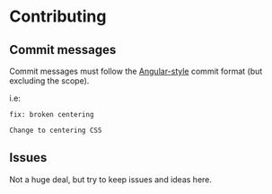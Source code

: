 # Contributing


## Commit messages

Commit messages must follow the [Angular-style](https://github.com/angular/angular.js/blob/master/CONTRIBUTING.md#-git-commit-guidelines) commit format (but excluding the scope).

i.e:

```text
fix: broken centering

Change to centering CSS
```

## Issues

Not a huge deal, but try to keep issues and ideas here.
